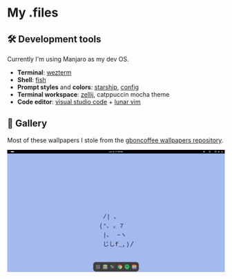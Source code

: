 # My .files

## 🛠 Development tools

Currently I'm using Manjaro as my dev OS.

- **Terminal**: [wezterm](https://wezfurlong.org/wezterm/)
- **Shell**: [fish](https://fishshell.com/)
- **Prompt styles** and **colors**: [starship](https://starship.rs/), [config](wsl/.config/starship.toml)
- **Terminal workspace**: [zellij](https://zellij.dev/), catppuccin mocha theme
- **Code editor**: [visual studio code](https://code.visualstudio.com/) + [lunar vim](https://www.lunarvim.org/)

## 🦄 Gallery

Most of these wallpapers I stole from the [gboncoffee wallpapers repository](https://github.com/gboncoffee/wallpapers).

[![Manjaro with an ASCII cat (background image)](gallery/manjaro.png)](wallpapers/blue-cat.png)
